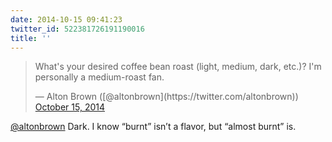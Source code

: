 ```yaml
---
date: 2014-10-15 09:41:23
twitter_id: 522381726191190016
title: ''
---
```


<blockquote class="twitter-tweet"><p lang="en" dir="ltr">What&#39;s your desired coffee bean roast (light, medium, dark, etc.)? I&#39;m personally a medium-roast fan.</p>&mdash; Alton Brown ([@altonbrown](https://twitter.com/altonbrown)) <a href="https://twitter.com/altonbrown/status/522375148985671680?ref_src=twsrc%5Etfw">October 15, 2014</a></blockquote>
<script async src="https://platform.twitter.com/widgets.js" charset="utf-8"></script>

[@altonbrown](https://twitter.com/altonbrown) Dark. I know “burnt” isn’t a flavor, but “almost burnt” is.
